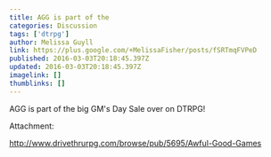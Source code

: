 ```yaml
---
title: AGG is part of the
categories: Discussion
tags: ['dtrpg']
author: Melissa Guyll
link: https://plus.google.com/+MelissaFisher/posts/fSRTmqFVPeD
published: 2016-03-03T20:18:45.397Z
updated: 2016-03-03T20:18:45.397Z
imagelink: []
thumblinks: []
---
```


AGG is part of the big GM&#39;s Day Sale over on DTRPG!


Attachment:

<a href='http://www.drivethrurpg.com/browse/pub/5695/Awful-Good-Games'>http://www.drivethrurpg.com/browse/pub/5695/Awful-Good-Games</a>

